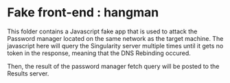 # Fake front-end : hangman

This folder contains a Javascript fake app that is used to attack the Password manager located on the same network as the target machine. The javascript here will query the Singularity server multiple times until it gets no token in the response, meaning that the DNS Rebinding occured.

Then, the result of the password manager fetch query will be posted to the Results server.
